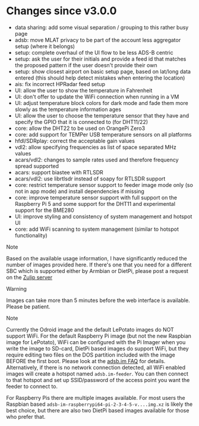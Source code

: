 Changes since v3.0.0
=======
- data sharing: add some visual separation / grouping to this rather busy page
- adsb: move MLAT privacy to be part of the account less aggregator setup (where it belongs)
- setup: complete overhaul of the UI flow to be less ADS-B centric
- setup: ask the user for their initials and provide a feed id that matches the proposed pattern if the user doesn't provide their own
- setup: show closest airport on basic setup page, based on lat/long data entered (this should help detect mistakes when entering the location)
- ais: fix incorrect HPRadar feed setup
- UI: allow the user to show the temperature in Fahrenheit
- UI: don't offer to update the WiFi connection when running in a VM
- UI: adjust temperature block colors for dark mode and fade them more slowly as the temperature information ages
- UI: allow the user to choose the temperature sensor that they have and specify the GPIO that it is connected to (for DHT11/22)
- core: allow the DHT22 to be used on OrangePi Zero3
- core: add support for TEMPer USB temperature sensors on all platforms
- hfdl/SDRplay: correct the acceptable gain values
- vdl2: allow specifying frequencies as list of space separated MHz values
- acars/vdl2: changes to sample rates used and therefore frequency spread supported
- acars: support biastee with RTLSDR
- acars/vdl2: use librtlsdr instead of soapy for RTLSDR support
- core: restrict temperature sensor support to feeder image mode only (so not in app mode) and install dependencies if missing
- core: improve temperature sensor support with full support on the Raspberry Pi 5 and some support for the DHT11 and experimental support for the BME280
- UI: improve styling and consistency of system management and hotspot UI
- core: add WiFi scanning to system management (similar to hotspot functionality)

> [!NOTE]
> Based on the available usage information, I have significantly reduced the number of images provided here. If there's one that you need for a different SBC which is supported either by Armbian or DietPi, please post a request on the [Zulip server](https://adsblol.zulipchat.com/#narrow/stream/391168-adsb-feeder-image)

> [!WARNING]
> Images can take more than 5 minutes before the web interface is available. Please be patient.

> [!NOTE]
> Currently the Odroid image and the default LePotato images do NOT support WiFi. For the default Raspberry Pi image (but not the new Raspbian image for LePotato), WiFi can be configured with the Pi Imager when you write the image to SD-card, DietPi based images do support WiFi, but they require editing two files on the DOS partition included with the image BEFORE the first boot. Please look at the [adsb.im FAQ](https://adsb.im/faq) for details.
> Alternatively, if there is no network connection detected, all WiFi enabled images will create a hotspot named `adsb.im-feeder`. You can then connect to that hotspot and set up SSID/password of the access point you want the feeder to connect to.

For Raspberry Pis there are multiple images available. For most users the Raspbian based `adsb-im-raspberrypi64-pi-2-3-4-5-v....img.xz` is likely the best choice, but there are also two DietPi based images available for those who prefer that.



